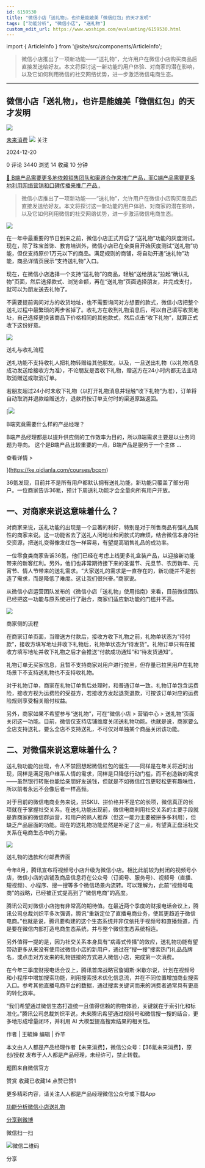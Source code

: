 ```yaml
---
id: 6159530
title: "微信小店「送礼物」，也许是能媲美「微信红包」的天才发明"
tags: ["功能分析", "微信小店", "送礼物"]
custom_edit_url: https://www.woshipm.com/evaluating/6159530.html
---
```

import { ArticleInfo } from '@site/src/components/ArticleInfo';

<ArticleInfo
    author="未来消费"
    authorLink="https://www.woshipm.com/u/774470"
    published="2024-12-20"
    views={3440}
    comments={0}
    collects={14}
/>

> 微信小店推出了一项新功能——“送礼物”，允许用户在微信小店购买商品后直接发送给好友。本文将探讨这一新功能的用户体验、对商家的潜在影响，以及它如何利用微信的社交网络优势，进一步激活微信电商生态。

---

## 微信小店「送礼物」，也许是能媲美「微信红包」的天才发明

[![](https://image.woshipm.com/wp-files/2021/08/tN96W2sN9qtbHPuqczNi.jpg!/both/72x72)](https://www.woshipm.com/u/774470)

[未来消费](https://www.woshipm.com/u/774470) ![](https://static.woshipm.com/tag/1122_1@2x.png) 关注

2024-12-20

0 评论 3440 浏览 14 收藏 10 分钟

[🔗 B端产品需要更多地依赖销售团队和渠道合作来推广产品，而C端产品需要更多地利用网络营销和口碑传播来推广产品..](https://ke.qidianla.com/courses/bcpm)

> 微信小店推出了一项新功能——“送礼物”，允许用户在微信小店购买商品后直接发送给好友。本文将探讨这一新功能的用户体验、对商家的潜在影响，以及它如何利用微信的社交网络优势，进一步激活微信电商生态。

![](https://image.woshipm.com/2024/12/02/fd722b28-b04a-11ef-b9a4-00163e1bca14.png)

在一年中最重要的节日到来之前，微信小店正式开启了“送礼物”功能的灰度测试。现在，除了珠宝首饰、教育培训外，微信小店已在全类目开始灰度测试“送礼物”功能，但仅支持原价1万元以下的商品。满足规则的商铺，将自动开通“送礼物”功能，商品详情页展示“支持送礼物”入口。

现在，在微信小店选择一个支持“送礼物”的商品，轻触“送给朋友”拉起“确认礼物”页面，然后选择款式、浏览金额，再在“送礼物”页面选择朋友，并完成支付，就可以为朋友送去礼物了。

不需要提前询问对方的收货地址，也不需要询问对方想要的款式，微信小店把整个送礼过程中最繁琐的两步省掉了。收礼方在收到礼物消息后，可以自己填写收货地址，自己选择更换该商品下价格相同的其他款式，然后点击“收下礼物”，就算正式收下这份好意。

![](https://image.woshipm.com/2024/12/20/a9468562-beaa-11ef-a811-00163e1bca14.jpg)

送礼与收礼流程

送礼功能不支持收礼人把礼物转赠给其他朋友。以及，一旦送出礼物（以礼物消息成功发送给接收方为准），不论朋友是否收下礼物，赠送方在24小时内都无法主动取消赠送或取消订单。

若朋友超过24小时未收下礼物（以打开礼物消息并轻触“收下礼物”为准），订单将自动取消并退款给赠送方，退款将按订单支付时的渠道原路返回。

[![](https://image.woshipm.com/2023/08/02/f7cafd68-30e3-11ee-9da3-00163e0b5ff3.png)

B端究竟需要什么样的产品经理？

B端产品经理都是以提升供应侧的工作效率为目的，所以B端需求主要是以业务问题为导向。 这个是B端产品比较重要的一点，B端产品是服务于一个主体 ...

查看详情 >

](https://ke.qidianla.com/courses/bcpm)

36氪发现，目前并不是所有用户都默认拥有送礼功能，新功能只覆盖了部分用户。一位商家告诉36氪，预计下周送礼功能才会全量向所有用户开放。

## 一、对商家来说这意味着什么？

对商家来说，送礼功能的出现是一个显著的利好，特别是对于所售商品有强礼品属性的商家来说。这一功能省去了送礼人问地址和问款式的麻烦，结合微信本身的社交资源，把送礼变得像发红包一样容易，有望提高销售礼品的成功率。

一位零食类商家告诉36氪，他们已经在考虑上线更多礼盒装产品，以迎接新功能带来的新客红利。另外，他们也非常期待接下来的圣诞节、元旦节、农历新年、元宵节、情人节带来的送礼需求。“大家送礼的需求是一直存在的，新功能并不是创造了需求，而是降低了难度。这让我们很兴奋。”商家说。

从微信小店运营团队发布的《微信小店「送礼物」使用指南》来看，目前微信团队已经把这一功能与原系统进行了融合，商家们适应新功能的门槛并不高。

![](https://image.woshipm.com/2024/12/20/a9eb42be-beaa-11ef-a811-00163e1bca14.jpg)

商家侧的流程

在商家订单页面，当赠送方付款后，接收方收下礼物之前，礼物单状态为“待付款”，接收方填写地址并收下礼物后，礼物单状态为“待发货”。礼物订单只有在接收方填写地址并收下礼物之后才会推送“付款成功通知”和“待发货通知”。

礼物订单无买家信息，且暂不支持商家对用户进行拉黑，但存量已拉黑用户在礼物场景下不支持送礼物也不支持收礼物。

对于礼物订单，商家在礼物订单售后处理时，和普通订单一致。礼物订单包含运费险，接收方视为运费险的受益方，若接收方发起退货退款，可按该订单对应的运费险规则享受相关赔付权益。

另外，商家如果不希望参与“送礼物”，可在“微信小店 > 营销中心 > 送礼物”页面关闭这一功能。目前，微信仅支持店铺维度关闭送礼物功能。也就是说，商家要么全店支持送礼，要么全店不支持送礼，不可仅对单独某个商品关闭该功能。

## 二、对微信来说这意味着什么？

送礼物功能的出现，令人不禁回想起微信红包的诞生——同样是在年关将近时出现，同样是满足用户维系人情的需求，同样是只降低行动门槛，而不创造新的需求——虽然银行转账也能给亲朋好友送钱，但就是不如微信红包更轻松更有趣味性，所以前者永远不会像后者一样高频。

对于目前的微信电商业务来说，拼SKU、拼价格并不是它的长项，微信真正的长项就在于掌握社交关系。在送礼功能出现前，微信电商利用社交关系的主要手段就是靠商家的微信群运营，和用户的熟人推荐（但这一能力主要被拼多多利用），但缺乏产品层面的功能。现在的送礼物功能显然是补足了这一点，有望真正盘活社交关系在电商生态中的力量。

![](https://image.woshipm.com/2024/12/20/aa8de320-beaa-11ef-a811-00163e1bca14.jpg)

送礼物的选款和付邮费界面

今年8月，腾讯宣布将视频号小店升级为微信小店。相比此前较为封闭的视频号小店，微信小店的店铺及商品信息将在公众号（订阅号、服务号）、视频号（直播、短视频）、小程序、搜一搜等多个微信场景内流转。可以理解为，此前“视频号电商”的战略，已经被正式提高到了“微信电商”的高度。

腾讯公司对微信小店抱有非常高的期待值。在最近两个季度的财报电话会议上，腾讯公司总裁刘炽平多次强调，腾讯“重新定位了直播电商业务，使其更趋近于微信电商。”也就是说，腾讯要构建的这个生态系统并非仅依托于视频号和直播频道，而是要在微信内部打造电商生态系统，并与整个微信生态系统相连。

另外值得一提的是，因为社交关系本身具有“病毒式传播”的效应，送礼物功能有望带动更多从来没有使用过微信小店的新用户，通过在“搜一搜”搜索热门礼品品牌名，或点击对方发来的礼物链接的方式进入微信小店，完成第一次消费。

在今年三季度财报电话会议上，腾讯首席战略官詹姆斯·米歇尔说，计划在视频号和小程序中增加搜索功能，利用搜索技术优化信息流，并在不同位置增加商业搜索入口。参考其他直播电商平台的数据，通过搜索关键词而来的消费者通常具有更高的转化效率。

“我们希望通过微信生态打造统一且值得信赖的购物体验，关键就在于索引化和标准化。”腾讯公司总裁刘炽平说，未来腾讯希望通过视频号和微信搜一搜的结合，更多地形成增量闭环，并利用 AI 大模型提高搜索结果的相关性。

作者 | 王毓婵 编辑 | 乔芊

本文由人人都是产品经理作者【未来消费】，微信公众号：【36氪未来消费】，原创/授权 发布于人人都是产品经理，未经许可，禁止转载。

题图来自微信官方

赞赏 收藏已收藏14 点赞已赞1

更多精彩内容，请关注人人都是产品经理微信公众号或下载App

[功能分析](https://www.woshipm.com/tag/%e5%8a%9f%e8%83%bd%e5%88%86%e6%9e%90)[微信小店](https://www.woshipm.com/tag/%e5%be%ae%e4%bf%a1%e5%b0%8f%e5%ba%97)[送礼物](https://www.woshipm.com/tag/%e9%80%81%e7%a4%bc%e7%89%a9)

[分享到微博](https://service.weibo.com/share/share.php?appkey=2775287854&title=微信小店「送礼物」，也许是能媲美「微信红包」的天才发明&url=https://www.woshipm.com/evaluating/6159530.html&pic=https://image.woshipm.com/2024/12/02/fd722b28-b04a-11ef-b9a4-00163e1bca14.png)

微信扫一扫

![微信二维码](https://api.pwmqr.com/qrcode/create/?url=https://www.woshipm.com/evaluating/6159530.html)

分享
